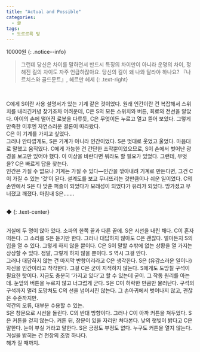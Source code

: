 ```yaml
---
title: "Actual and Possible"
categories:
  - 글
tags:
  - 도르르륵 텅
---
```


10000원
{: .notice--info}


> 그런데 당신은 차이를 말하면서 반드시 특징의 차이만이 아니라 운명의 차이, 정해진 길의 차이도 자주 언급하잖아요. 당신의 길이 왜 나와 달라야 하나요?
> 『나르치스와 골드문트』, 헤르만 헤세
{: .text-right}

<br/>


C에게 S이란 사용 설명서가 있는 기계 같은 것이었다. 원래 인간이란 건 복잡해서 스위치를 내리긴커녕 찾기조차 어려운데, C은 S의 모든 스위치와 버튼, 회로와 전선을 알았다. 아이의 손에 떨어진 로봇을 다루듯, C은 무엇이든 누르고 열고 뜯어 보았다. 그렇게 만족한 이후엔 자연스러운 결론이 따라왔다.  
C은 이 기계를 가지고 싶었다.  
그러나 안타깝게도, S은 기계가 아니라 인간이었다. S은 멋대로 웃었고 울었다. 마음대로 말했고 움직였다. C에게 가능한 건 간단한 조작뿐이었으므로, S이 손에서 벗어난 광경을 보고만 있어야 했다. 이 이상을 바란다면 뭐라도 할 필요가 있었다. 그런데, 무엇을? C은 빠르게 답을 찾는다.  
인간은 가질 수 없으나 기계는 가질 수 있다―인간을 깎아내려 기계로 만든다면, 그건 C이 가질 수 있는 ‘것’이 된다. 설계도를 보고 무너뜨리는 것만큼이나 쉬운 일이었다. C의 손안에서 S은 다 맞춘 퍼즐이 되었다가 모래성이 되었다가 유리가 되었다. 망가졌고 무너졌고 깨졌다. 마침내 S은…….  

<br/>
◆
{: .text-center}
<br/>
<br/>

거실에 두 명이 앉아 있다. 소파의 한쪽 끝과 다른 끝에. S은 시선을 내린 채다. C이 혼자 떠든다. 그 소리를 S은 듣기만 한다. 그러나 대답하지 않아도 C은 괜찮다. 얼마든지 S의 입을 열 수 있다. 그렇게 하지 않을 뿐이다. C은 S이 말할 수밖에 없는 상황을 열 가지는 상상할 수 있다. 정말, 그렇게 하지 않을 뿐이다. S 역시 그걸 안다.  
그러나 대답하지 않는 건 마지막 반항이리라고 C은 생각한다. S은 (유감스러운 일이나) 자신을 인간이라고 착각한다. 그걸 C은 굳이 지적하지 않는다. S에게도 도망칠 구석이 필요한 탓이다. 지금도 충분히 ‘가지고 있다’고 할 수 있는데 굳이. 그 작동 원리를 아는데. 눈앞의 버튼을 누르지 않고 너그럽게 군다. S은 C이 허락한 만큼만 물러난다. 구석의 구석까지 멀리 도망쳐도 C의 선을 넘어서진 않는다. 그 손아귀에서 벗어나지 않고, 괜찮은 수준까지만.  
약간의 오류, 대부분 수용할 수 있는.  
S은 창문으로 시선을 돌린다. C의 반대 방향이다. 그러나 C이 아까 커튼을 쳐두었다. S은 커튼을 걷지 않는다. 커튼 뒤, 창문이 있을 자리만 쳐다본다. 낮의 햇빛이 밝다고 C은 말한다. 눈이 부실 거라고 말한다. S은 긍정도 부정도 없다.
누구도 커튼을 열지 않는다. 거실을 밝히는 건 천장의 조명 하나다.  
해가 질 때까지.  